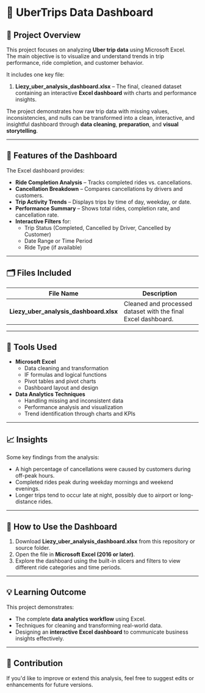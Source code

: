 
# 🚕 UberTrips Data Dashboard  

## 📘 Project Overview  
This project focuses on analyzing **Uber trip data** using Microsoft Excel.  
The main objective is to visualize and understand trends in trip performance, ride completion, and customer behavior.  

It includes one key file:  

1. **Liezy_uber_analysis_dashboard.xlsx** – The final, cleaned dataset containing an interactive **Excel dashboard** with charts and performance insights.  

The project demonstrates how raw trip data with missing values, inconsistencies, and nulls can be transformed into a clean, interactive, and insightful dashboard through **data cleaning**, **preparation**, and **visual storytelling**.  

---

## 🚀 Features of the Dashboard  
The Excel dashboard provides:  
- **Ride Completion Analysis** – Tracks completed rides vs. cancellations.  
- **Cancellation Breakdown** – Compares cancellations by drivers and customers.  
- **Trip Activity Trends** – Displays trips by time of day, weekday, or date.  
- **Performance Summary** – Shows total rides, completion rate, and cancellation rate.  
- **Interactive Filters** for:
  - Trip Status (Completed, Cancelled by Driver, Cancelled by Customer)
  - Date Range or Time Period
  - Ride Type (if available)

---

## 🗂️ Files Included  
| File Name | Description |
|------------|-------------|
| **Liezy_uber_analysis_dashboard.xlsx** | Cleaned and processed dataset with the final Excel dashboard. |

---

## 🔧 Tools Used  
- **Microsoft Excel**
  - Data cleaning and transformation  
  - IF formulas and logical functions  
  - Pivot tables and pivot charts  
  - Dashboard layout and design  
- **Data Analytics Techniques**
  - Handling missing and inconsistent data  
  - Performance analysis and visualization  
  - Trend identification through charts and KPIs  

---

## 📈 Insights  
Some key findings from the analysis:  
- A high percentage of cancellations were caused by customers during off-peak hours.  
- Completed rides peak during weekday mornings and weekend evenings.  
- Longer trips tend to occur late at night, possibly due to airport or long-distance rides.  

---

## 🧩 How to Use the Dashboard  
1. Download **Liezy_uber_analysis_dashboard.xlsx** from this repository or source folder.  
2. Open the file in **Microsoft Excel (2016 or later)**.  
3. Explore the dashboard using the built-in slicers and filters to view different ride categories and time periods.  

---

## 💡 Learning Outcome  
This project demonstrates:  
- The complete **data analytics workflow** using Excel.  
- Techniques for cleaning and transforming real-world data.  
- Designing an **interactive Excel dashboard** to communicate business insights effectively.  

---

## 🤝 Contribution  
If you'd like to improve or extend this analysis, feel free to suggest edits or enhancements for future versions.  
